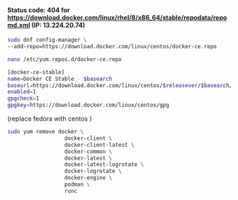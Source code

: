 ####  Status code: 404 for https://download.docker.com/linux/rhel/8/x86_64/stable/repodata/repomd.xml (IP: 13.224.20.74)


```sh
sudo dnf config-manager \
--add-repo=https://download.docker.com/linux/centos/docker-ce.repo
```
```sh
nano /etc/yum.repos.d/docker-ce.repo
```
```sh
[docker-ce-stable]
name=Docker CE Stable - $basearch
baseurl=https://download.docker.com/linux/centos/$releasever/$basearch/stable # <--- Correct URL
enabled=1
gpgcheck=1
gpgkey=https://download.docker.com/linux/centos/gpg
```

(replace fedora with centos )


```sh
sudo yum remove docker \
                  docker-client \
                  docker-client-latest \
                  docker-common \
                  docker-latest \
                  docker-latest-logrotate \
                  docker-logrotate \
                  docker-engine \
                  podman \
                  runc


```
